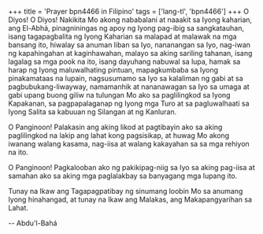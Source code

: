 +++
title = 'Prayer bpn4466 in Filipino'
tags = ['lang-tl', 'bpn4466']
+++
O Diyos! O Diyos! Nakikita Mo akong nababalani at naaakit sa Iyong kaharian, ang El-Abhá, pinagniningas ng apoy ng Iyong pag-ibig sa sangkatauhan, isang tagapagbalita ng Iyong Kaharian sa malapad at malawak na mga bansang ito, hiwalay sa anuman liban sa Iyo, nananangan sa Iyo, nag-iwan ng kapahingahan at kaginhawahan, malayo sa aking sariling tahanan, isang lagalag sa mga pook na ito, isang dayuhang nabuwal sa lupa, hamak sa harap ng Iyong maluwalhating pintuan, mapagkumbaba sa Iyong pinakamataas na lupain, nagsusumamo sa Iyo sa kalaliman ng gabi at sa pagbubukang-liwayway, namamanhik at nananawagan sa Iyo sa umaga at gabi upang buong giliw na tulungan Mo ako sa paglilingkod sa Iyong Kapakanan, sa pagpapalaganap ng Iyong mga Turo at sa pagluwalhaati sa Iyong Salita sa kabuuan ng Silangan at ng Kanluran.

O Panginoon! Palakasin ang aking likod at pagtibayin ako sa aking paglilingkod na lakip ang lahat kong pagsisikap, at huwag Mo akong iwanang walang kasama, nag-iisa at walang kakayahan sa sa mga rehiyon na ito.

O Panginoon! Pagkalooban ako ng pakikipag-niig sa Iyo sa aking pag-iisa at samahan ako sa aking mga paglalakbay sa banyagang mga lupang ito.

Tunay na Ikaw ang Tagapagpatibay ng sinumang loobin Mo sa anumang Iyong hinahangad, at tunay na Ikaw ang Malakas, ang Makapangyarihan sa Lahat.

-- Abdu'l-Bahá
